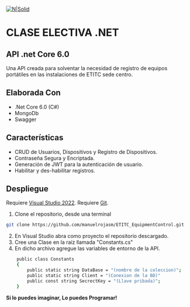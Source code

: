 [![N|Solid](https://repositorio.itc.edu.co/image/logo_es.png)](https://etitc.edu.co/es/)

# CLASE ELECTIVA .NET 
## API .net Core 6.0

Una API creada para solventar la necesidad de registro de equipos portátiles en las instalaciones de ETITC sede centro.

## Elaborada Con
- .Net Core 6.0 (C#)
- MongoDb
- Swagger
## Características
- CRUD de Usuarios, Dispositivos y Registro de Dispositivos.
- Contraseña Segura y Encriptada. 
- Generación de JWT para la autenticación de usuario.
- Habilitar y des-habilitar registros.

## Despliegue 

Requiere [Visual Studio 2022](https://visualstudio.microsoft.com/es/vs/).
Requiere [Git](https://git-scm.com/).

1. Clone el repositorio, desde una terminal

```sh
git clone https://github.com/manuelrojasm/ETITC_EquipmentControl.git
```
2. En Visual Studio abra como proyecto el repositorio descargado.
3. Cree una Clase en la raíz llamada "Constants.cs" 
4. En dicho archivo agregue las variables de entorno de la API.
```sh
    public class Constants
    {
        public static string DataBase = "(nombre de la coleccion)";
        public static string Client = "(Conexion de la BD)"
        public const string SecrectKey = "(Llave pribada)";
    }
```

**Si lo puedes imaginar, Lo puedes Programar!**

[//]: # (Desarrollado por Manuel Rojas y Maura Tamayo)

